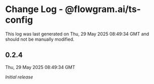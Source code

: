 # Change Log - @flowgram.ai/ts-config

This log was last generated on Thu, 29 May 2025 08:49:34 GMT and should not be manually modified.

## 0.2.4
Thu, 29 May 2025 08:49:34 GMT

_Initial release_

